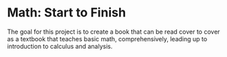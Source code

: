 # Math: Start to Finish

The goal for this project is to create a book that can be read cover to cover as a textbook that teaches basic math, comprehensively, leading up to introduction to calculus and analysis.
